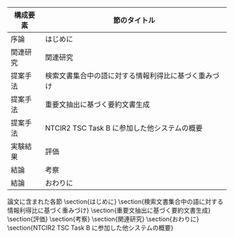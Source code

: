 構成要素 | 節のタイトル
 --- | --- 
序論 | はじめに
関連研究 | 関連研究
提案手法 | 検索文書集合中の語に対する情報利得比に基づく重みづけ
提案手法 | 重要文抽出に基づく要約文書生成
提案手法 | NTCIR2 TSC Task B に参加した他システムの概要
実験結果 | 評価
結論 | 考察
結論 | おわりに

論文に含まれた各節
\section{はじめに}
\section{検索文書集合中の語に対する情報利得比に基づく重みづけ}
\section{重要文抽出に基づく要約文書生成}
\section{評価}
\section{考察}
\section{関連研究}
\section{おわりに}
\section{NTCIR2 TSC Task B に参加した他システムの概要}
